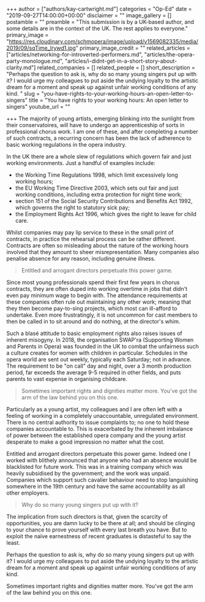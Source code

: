+++
author = ["authors/kay-cartwright.md"]
categories = "Op-Ed"
date = "2019-09-27T14:00:00+00:00"
disclaimer = ""
image_gallery = []
postamble = ""
preamble = "This submission is by a UK-based author, and some details are in the context of the UK. The rest applies to everyone."
primary_image = "https://res.cloudinary.com/schmopera/image/upload/v1569082335/media/2019/09/sqTime_lrywd1.jpg"
primary_image_credit = ""
related_articles = ["articles/networking-for-introverted-performers.md", "articles/the-opera-party-monologue.md", "articles/i-didnt-get-in-a-short-story-about-clarity.md"]
related_companies = []
related_people = []
short_description = "Perhaps the question to ask is, why do so many young singers put up with it? I would urge my colleagues to put aside the undying loyalty to the artistic dream for a moment and speak up against unfair working conditions of any kind. "
slug = "you-have-rights-to-your-working-hours-an-open-letter-to-singers"
title = "You have rights to your working hours: An open letter to singers"
youtube_url = ""

+++
The majority of young artists, emerging blinking into the sunlight from their conservatoires, will have to undergo an apprenticeship of sorts in professional chorus work. I am one of these, and after completing a number of such contracts, a recurring concern has been the lack of adherence to basic working regulations in the opera industry.

In the UK there are a whole slew of regulations which govern fair and just working environments. Just a handful of examples include:

* the Working Time Regulations 1998, which limit excessively long working hours;
* the EU Working Time Directive 2003, which sets out fair and just working conditions, including extra protection for night time work;
* section 151 of the Social Security Contributions and Benefits Act 1992, which governs the right to statutory sick pay;
* the Employment Rights Act 1996, which gives the right to leave for child care.

Whilst companies may pay lip service to these in the small print of contracts, in practice the rehearsal process can be rather different. Contracts are often so misleading about the nature of the working hours involved that they amount to sheer misrepresentation. Many companies also penalise absence for any reason, including genuine illness.

> Entitled and arrogant directors perpetuate this power game.

Since most young professionals spend their first few years in chorus contracts, they are often duped into working overtime in jobs that didn't even pay minimum wage to begin with. The attendance requirements at these companies often rule out maintaining any other work; meaning that they then become pay-to-sing projects, which most can ill-afford to undertake. Even more frustratingly, it is not uncommon for cast members to then be called in to sit around and do nothing, at the director's whim.

Such a blasé attitude to basic employment rights also raises issues of inherent misogyny. In 2018, the organisation SWAP'ra (Supporting Women and Parents in Opera) was founded in the UK to combat the unfairness such a culture creates for women with children in particular. Schedules in the opera world are sent out weekly, typically each Saturday; not in advance. The requirement to be "on call" day and night, over a 3 month production period, far exceeds the average 9-5 required in other fields, and puts parents to vast expense in organising childcare.

> Sometimes important rights and dignities matter more. You've got the arm of the law behind you on this one.

Particularly as a young artist, my colleagues and I are often left with a feeling of working in a completely unaccountable, unregulated environment. There is no central authority to issue complaints to; no one to hold these companies accountable to. This is exacerbated by the inherent imbalance of power between the established opera company and the young artist desperate to make a good impression no matter what the cost. 

Entitled and arrogant directors perpetuate this power game. Indeed one I worked with blithely announced that anyone who had an absence would be blacklisted for future work. This was in a training company which was heavily subsidised by the government; and the work was unpaid. Companies which support such cavalier behaviour need to stop languishing somewhere in the 19th century and have the same accountability as all other employers.

> Why do so many young singers put up with it?

The implication from such directors is that, given the scarcity of opportunities, you are damn lucky to be there at all; and should be clinging to your chance to prove yourself with every last breath you have. But to exploit the naïve earnestness of recent graduates is distasteful to say the least.

Perhaps the question to ask is, why do so many young singers put up with it? I would urge my colleagues to put aside the undying loyalty to the artistic dream for a moment and speak up against unfair working conditions of any kind.

Sometimes important rights and dignities matter more. You've got the arm of the law behind you on this one.